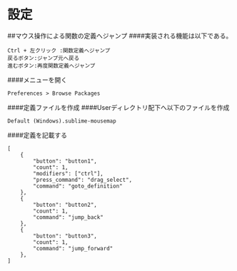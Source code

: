 # 設定
##マウス操作による関数の定義へジャンプ
####実装される機能は以下である。

~~~
Ctrl + 左クリック :関数定義へジャンプ
戻るボタン:ジャンプ元へ戻る
進むボタン:再度関数定義へジャンプ
~~~

####メニューを開く

~~~
Preferences > Browse Packages
~~~

####定義ファイルを作成
####Userディレクトリ配下へ以下のファイルを作成

~~~
Default (Windows).sublime-mousemap
~~~

####定義を記載する

~~~
[
    {
        "button": "button1", 
        "count": 1, 
        "modifiers": ["ctrl"],
        "press_command": "drag_select",
        "command": "goto_definition"
    },
    {
        "button": "button2", 
        "count": 1,
        "command": "jump_back"
    },
    {
        "button": "button3", 
        "count": 1,
        "command": "jump_forward"
    },
]
~~~
